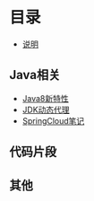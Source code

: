 # 目录

* [说明](README.md)

## Java相关

*  [Java8新特性](Java/JDK动态代理.md)
*  [JDK动态代理](Java/JAVA8新特性.md)
*  [SpringCloud笔记](Java/SpringCloud笔记.md)

## 代码片段

## 其他
